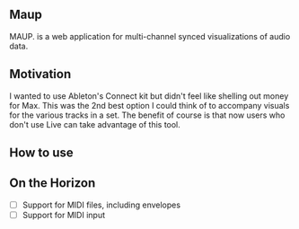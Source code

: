 
## Maup
MAUP. is a web application for multi-channel synced visualizations of audio data.

## Motivation
I wanted to use Ableton's Connect kit but didn't feel like shelling out money for Max. This was the 2nd best option I could think of
to accompany visuals for the various tracks in a set. The benefit of course is that now users who don't use Live can take advantage of this tool.

## How to use


## On the Horizon
- [ ] Support for MIDI files, including envelopes
- [ ] Support for MIDI input
